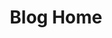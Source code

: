 ---
blog: true
home: true
icon: home
title: Blog Home
heroImage: https://blog-1300186248.cos.ap-shanghai.myqcloud.com/avatar.png
heroText: Draco's Blog
tagline: 美好的肉体即正义本身
bgImage: https://blog-1300186248.cos.ap-shanghai.myqcloud.com/bgImage.jpg
heroFullScreen: true
project:
  - type: project
    name: My Project
    desc: 一些个人项目就是说
    link: /project

  - type: link
    name: Java全栈知识体系
    desc: Java全栈知识体系
    link: https://www.pdai.tech/

  - type: book
    name: book name
    desc: Detailed description of the book
    link: link to your book

  - type: article
    name: article name
    desc: Detailed description of the article
    link: link to your article

footer: 粤ICP备19126168号
---